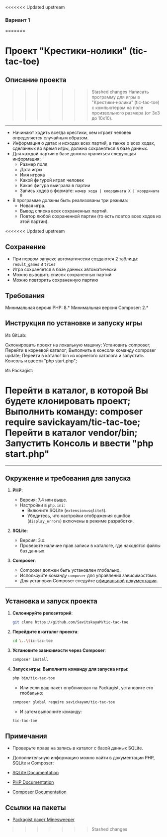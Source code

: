 <<<<<<< Updated upstream
### Вариант 1
=======
# Проект "Крестики-нолики" (tic-tac-toe)
## Описание проекта

>>>>>>> Stashed changes
Написать программу для игры в "Крестики-нолики" (tic-tac-toe) с компьютером на поле произвольного размера (от 3x3 до 10x10).

* * *

* Начинают ходить всегда крестики, кем играет человек определяется случайным образом. 
* Информация о датах и исходах всех партий, а также о всех ходах, сделанных во время игры, должна сохраняться в базе данных.
* Для каждой партии в базе должна храниться следующая информация:
    * Размер поля
    * Дата игры
    * Имя игрока
    * Какой фигурой играл человек
    * Какая фигура выиграла в партии
    * Запись ходов в формате: 
      `номер хода | координата X | координата O`
* В программе должны быть реализованы три режима:
    * Новая игра.
    * Вывод списка всех сохраненных партий.
    * Повтор любой сохраненной партии (то есть повтор всех ходов из этой партии).

<<<<<<< Updated upstream
## Сохранение 

* При первом запуске автоматически создаются 2 таблицы: `result_games` и `tries`
* Игра сохраняется в базе данных автоматически
* Можно выводить список сохраненных партий
* Можно повторить сохраненную партию

## Требования
Минимальная версия PHP: 8.*
Минимальная версия Composer: 2.*

## Инструкция по установке и запуску игры
Из GitLab:

Склонировать проект на локальную машину;
Установить composer;
Перейти в корневой каталог;
Выполнить в консоли команду composer update;
Перейти в каталог bin из корнегого каталога и запустить Консоль и ввести "php start.php";

Из Packagist:

Перейти в каталог, в которой Вы будете клонировать проект;
Выполнить команду: composer require savickayam/tic-tac-toe;  
Перейти в каталог vendor/bin;
Запустить Консоль и ввести "php start.php"
=======

---

## Окружение и требования для запуска

1. **PHP**:
   - Версия: 7.4 или выше.
   - Настройки в `php.ini`:
     - Включите SQLite (`extension=sqlite3`).
     - Убедитесь, что настройки отображения ошибок (`display_errors`) включены в режиме разработки.

2. **SQLite**:
   - Версия: 3.x.
   - Проверьте наличие прав записи в каталоге, где находятся файлы баз данных.

3. **Composer**:
   - Composer должен быть установлен глобально.
   - Используйте команду `composer` для управления зависимостями.
   - Для установки Composer следуйте [официальной документации](https://getcomposer.org/doc/00-intro.md).

---

## Установка и запуск проекта

1. **Склонируйте репозиторий**:
   ```bash
   git clone https://github.com/SavitskayaM/tic-tac-toe
   ```

2. **Перейдите в каталог проекта**:
   ```bash
   cd \..\tic-tac-toe
   ```

3. **Установите зависимости через Composer**:
   ```bash
   composer install
   ```

4. **Запуск игры: Выполните команду для запуска игры**:
   ```bash
   php bin/tic-tac-toe
   ```

   - Или если ваш пакет опубликован на Packagist, установите его глобально:

   ```bash
   composer global require savickayam/tic-tac-toe
   ```

   - И затем выполните команду:
   ```bash
   tic-tac-toe
   ```

## Примечания

- Проверьте права на запись в каталог с базой данных SQLite.

- Дополнительную информацию можно найти в документации PHP, SQLite и Composer:

- [SQLite Documentation](https://www.sqlite.org/docs.html)
- [PHP Documentation](https://www.php.net/docs.php)
- [Composer Documentation](https://getcomposer.org/doc/)

## Ссылки на пакеты
- [Packagist пакет Minesweeper](https://packagist.org/packages/SavitskayaM/tic-tac-toe)
>>>>>>> Stashed changes
